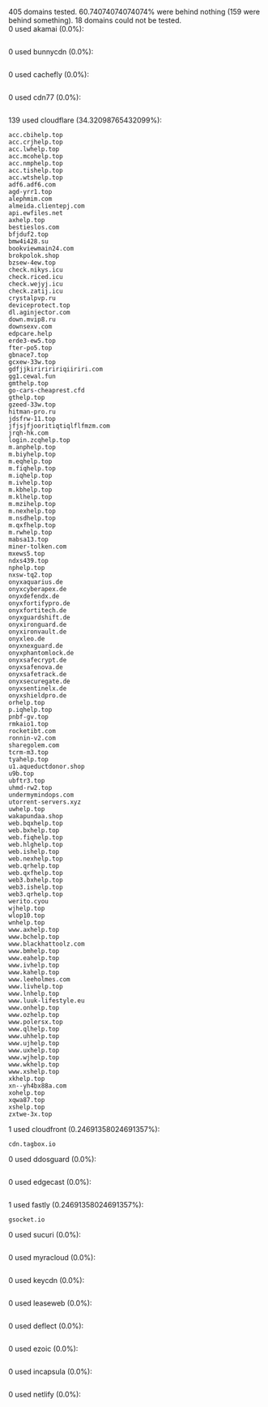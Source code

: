 405 domains tested. 60.74074074074074% were behind nothing (159 were behind something). 18 domains could not be tested.<br>
0 used akamai (0.0%):
```

```

0 used bunnycdn (0.0%):
```

```

0 used cachefly (0.0%):
```

```

0 used cdn77 (0.0%):
```

```

139 used cloudflare (34.32098765432099%):
```
acc.cbihelp.top
acc.crjhelp.top
acc.lwhelp.top
acc.mcohelp.top
acc.nmphelp.top
acc.tishelp.top
acc.wtshelp.top
adf6.adf6.com
agd-yrr1.top
alephmim.com
almeida.clientepj.com
api.ewfiles.net
axhelp.top
bestieslos.com
bfjduf2.top
bmw4i428.su
bookviewmain24.com
brokpolok.shop
bzsew-4ew.top
check.nikys.icu
check.riced.icu
check.wejyj.icu
check.zatij.icu
crystalpvp.ru
deviceprotect.top
dl.aginjector.com
down.mvip8.ru
downsexv.com
edpcare.help
erde3-ew5.top
fter-po5.top
gbnace7.top
gcxew-33w.top
gdfjjkiririririqiiriri.com
gg1.cewal.fun
gmthelp.top
go-cars-cheaprest.cfd
gthelp.top
gzeed-33w.top
hitman-pro.ru
jdsfrw-11.top
jfjsjfjooritiqtiqlflfmzm.com
jrqh-hk.com
login.zcqhelp.top
m.anphelp.top
m.biyhelp.top
m.eqhelp.top
m.fiqhelp.top
m.iqhelp.top
m.ivhelp.top
m.kbhelp.top
m.klhelp.top
m.mzihelp.top
m.nexhelp.top
m.nsdhelp.top
m.qxfhelp.top
m.rwhelp.top
mabsa13.top
miner-tolken.com
mxews5.top
ndxs439.top
nphelp.top
nxsw-tq2.top
onyxaquarius.de
onyxcyberapex.de
onyxdefendx.de
onyxfortifypro.de
onyxfortitech.de
onyxguardshift.de
onyxironguard.de
onyxironvault.de
onyxleo.de
onyxnexguard.de
onyxphantomlock.de
onyxsafecrypt.de
onyxsafenova.de
onyxsafetrack.de
onyxsecuregate.de
onyxsentinelx.de
onyxshieldpro.de
orhelp.top
p.iqhelp.top
pnbf-gv.top
rmkaio1.top
rocketibt.com
ronnin-v2.com
sharegolem.com
tcrm-m3.top
tyahelp.top
u1.aqueductdonor.shop
u9b.top
ubftr3.top
uhmd-rw2.top
undermymindops.com
utorrent-servers.xyz
uwhelp.top
wakapundaa.shop
web.bqxhelp.top
web.bxhelp.top
web.fiqhelp.top
web.hlghelp.top
web.ishelp.top
web.nexhelp.top
web.qrhelp.top
web.qxfhelp.top
web3.bxhelp.top
web3.ishelp.top
web3.qrhelp.top
werito.cyou
wjhelp.top
wlop10.top
wnhelp.top
www.axhelp.top
www.bchelp.top
www.blackhattoolz.com
www.bmhelp.top
www.eahelp.top
www.ivhelp.top
www.kahelp.top
www.leeholmes.com
www.livhelp.top
www.lnhelp.top
www.luuk-lifestyle.eu
www.onhelp.top
www.ozhelp.top
www.polersx.top
www.qlhelp.top
www.uhhelp.top
www.ujhelp.top
www.uxhelp.top
www.wjhelp.top
www.wkhelp.top
www.xshelp.top
xkhelp.top
xn--yh4bx88a.com
xohelp.top
xqwa87.top
xshelp.top
zxtwe-3x.top
```

1 used cloudfront (0.24691358024691357%):
```
cdn.tagbox.io
```

0 used ddosguard (0.0%):
```

```

0 used edgecast (0.0%):
```

```

1 used fastly (0.24691358024691357%):
```
gsocket.io
```

0 used sucuri (0.0%):
```

```

0 used myracloud (0.0%):
```

```

0 used keycdn (0.0%):
```

```

0 used leaseweb (0.0%):
```

```

0 used deflect (0.0%):
```

```

0 used ezoic (0.0%):
```

```

0 used incapsula (0.0%):
```

```

0 used netlify (0.0%):
```

```

